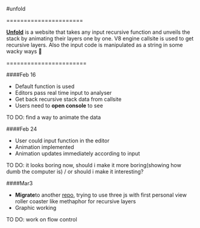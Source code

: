 #unfold

======================

**[Unfold](http://karenpeng.github.io/unfold/)** is a website that takes any input recursive function and unveils the stack by animating their layers one by one.
V8 engine callsite is used to get recursive layers. Also the input code is manipulated as a string in some wacky ways :ghost:

=======================

####Feb 16
- Default function is used
- Editors pass real time input to analyser
- Get back recursive stack data from callsite
- Users need to **open console** to see

TO DO: find a way to animate the data

####Feb 24
- User could input function in the editor
- Animation implemented
- Animation updates immediately according to input

TO DO: it looks boring now, should i make it more boring(showing how dumb the computer is) / or should i make it interesting?

####Mar3
- **Migrate**to another [repo](http://github.com/karenpeng/inception), trying to use three js with first personal view roller coaster like methaphor for recursive layers
- Graphic working

TO DO: work on flow control

